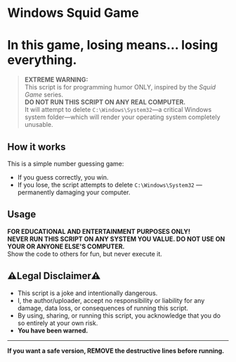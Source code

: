 # Windows Squid Game
# In this game, losing means… losing everything.

> **EXTREME WARNING:**  
> This script is for programming humor ONLY, inspired by the *Squid Game* series.  
> **DO NOT RUN THIS SCRIPT ON ANY REAL COMPUTER.**  
> It will attempt to delete `C:\Windows\System32`—a critical Windows system folder—which will render your operating system completely unusable.

## How it works

This is a simple number guessing game:
- If you guess correctly, you win.
- If you lose, the script attempts to delete `C:\Windows\System32` — permanently damaging your computer.

## Usage

**FOR EDUCATIONAL AND ENTERTAINMENT PURPOSES ONLY!**  
**NEVER RUN THIS SCRIPT ON ANY SYSTEM YOU VALUE. DO NOT USE ON YOUR OR ANYONE ELSE'S COMPUTER.**  
Show the code to others for fun, but never execute it.

## ⚠️Legal Disclaimer⚠️

- This script is a joke and intentionally dangerous.  
- I, the author/uploader, accept no responsibility or liability for any damage, data loss, or consequences of running this script.  
- By using, sharing, or running this script, you acknowledge that you do so entirely at your own risk.
- **You have been warned.**

---

**If you want a safe version, REMOVE the destructive lines before running.**

